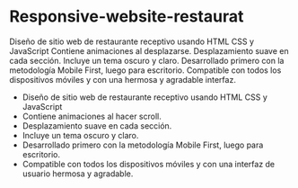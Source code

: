 # Responsive-website-restaurat
Diseño de sitio web de restaurante receptivo usando HTML CSS y JavaScript Contiene animaciones al desplazarse. Desplazamiento suave en cada sección. Incluye un tema oscuro y claro. Desarrollado primero con la metodología Mobile First, luego para escritorio. Compatible con todos los dispositivos móviles y con una hermosa y agradable interfaz.

- Diseño de sitio web de restaurante receptivo usando HTML CSS y JavaScript
- Contiene animaciones al hacer scroll.
- Desplazamiento suave en cada sección.
- Incluye un tema oscuro y claro.
- Desarrollado primero con la metodología Mobile First, luego para escritorio.
- Compatible con todos los dispositivos móviles y con una interfaz de usuario hermosa y agradable.

